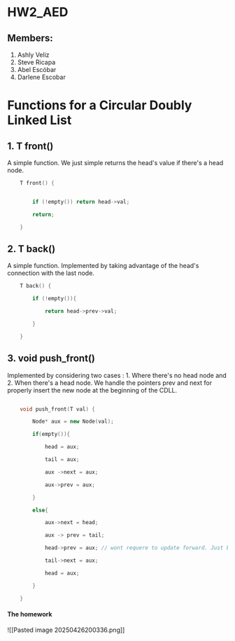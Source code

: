 # HW2_AED
## Members:
1. Ashly Veliz 
2. Steve Ricapa
3. Abel Escóbar 
4. Darlene Escobar

# Functions for a Circular Doubly Linked List

## 1. T front()
A simple function. We just simple returns the head's value if there's a head node.

```cpp
    T front() {


        if (!empty()) return head->val;

        return;

    }
```
## 2. T back()
A simple function. Implemented by taking advantage of the head's connection with the last node.
```cpp
    T back() {

        if (!empty()){

            return head->prev->val;

        }

    }
```
## 3. void push_front()

Implemented by considering two cases : 1. Where there's no head node and 2. When there's a head node. We handle the pointers prev and next for properly insert the new node at the beginning of the CDLL.
```cpp

    void push_front(T val) {

        Node* aux = new Node(val);

        if(empty()){

            head = aux;

            tail = aux;

            aux ->next = aux;

            aux->prev = aux;

        }

        else{

            aux->next = head;

            aux -> prev = tail;

            head->prev = aux; // wont requere to update forward. Just backwards

            tail->next = aux;

            head = aux;

        }

    }
```


#### The homework

![[Pasted image 20250426200336.png]]